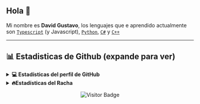 ## Hola 👋

Mi nombre es **David Gustavo**, los lenguajes que e aprendido actualmente son [`Typescript`] (y Javascript), [`Python`], [`C#`] y [`C++`]

---

## 📊 Estadisticas de Github (expande para ver)

<details>
<summary><b>💻 Estadísticas del perfil de GitHub</b></summary>
<br/>
<!--Stats-->
<table>
  <tr>
    <td align="center" style="padding=0;width=50%;">
      <img align="center" style="padding=0;" src="https://github-readme-stats.vercel.app/api/?username=Phamzito&show_icons=true&title_color=4F8CC9&text_color=9f9f9f&bg_color=00000000&hide_border=true&icon_color=4F8CC9&hide_title=true&count_private=true" />
    </td>
    <td align="center" style="padding=0;width=50%;">
      <img align="center" style="padding=0;" src="https://github-readme-stats.quantumlytangled.vercel.app/api/top-langs/?username=Phamzito&layout=compact&show_icons=true&title_color=4F8CC9&text_color=9f9f9f&bg_color=00000000&hide_border=true&icon_color=00000000&count_private=true&extra=sapphiredev/framework;dirigeants/core" />
    </td>
  </tr>
</table>
</details>

<details>
  <summary><b>🔥Estadísticas del Racha</b></summary>
  <br/>
  <p align="center"><img align="center" src="http://github-readme-streak-stats.herokuapp.com?user=phamzito&theme=dark&hide_border=true&locale=es" alt="phamzito" /></p>
</details>

<div align="center">
   
   ![Visitor Badge](https://visitor-badge.laobi.icu/badge?page_id=Phamzito.Phamzito)
   
</div>

<!--Links-->

[`typescript`]: https://www.typescriptlang.org/
[`python`]: https://www.python.org/
[`c#`]: https://visualstudio.microsoft.com/
[`c++`]: https://visualstudio.microsoft.com/
[`github readme stats`]: https://github.com/anuraghazra/github-readme-stats
